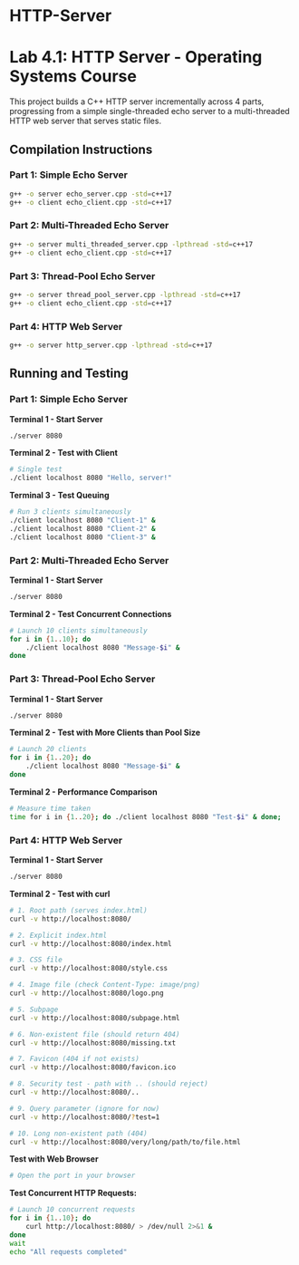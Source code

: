 # HTTP-Server
# Lab 4.1: HTTP Server - Operating Systems Course

This project builds a C++ HTTP server incrementally across 4 parts, progressing from a simple single-threaded echo server to a multi-threaded HTTP web server that serves static files.

## Compilation Instructions

### Part 1: Simple Echo Server
```bash
g++ -o server echo_server.cpp -std=c++17
g++ -o client echo_client.cpp -std=c++17
```

### Part 2: Multi-Threaded Echo Server
```bash
g++ -o server multi_threaded_server.cpp -lpthread -std=c++17
g++ -o client echo_client.cpp -std=c++17
```

### Part 3: Thread-Pool Echo Server
```bash
g++ -o server thread_pool_server.cpp -lpthread -std=c++17
g++ -o client echo_client.cpp -std=c++17
```

### Part 4: HTTP Web Server
```bash
g++ -o server http_server.cpp -lpthread -std=c++17
```

## Running and Testing

### Part 1: Simple Echo Server 

**Terminal 1 - Start Server**
```bash
./server 8080
```

**Terminal 2 - Test with Client**
```bash
# Single test
./client localhost 8080 "Hello, server!"
```

**Terminal 3 - Test Queuing**
```bash
# Run 3 clients simultaneously
./client localhost 8080 "Client-1" &
./client localhost 8080 "Client-2" &
./client localhost 8080 "Client-3" &
```

### Part 2: Multi-Threaded Echo Server

**Terminal 1 - Start Server**
```bash
./server 8080
```

**Terminal 2 - Test Concurrent Connections**
```bash
# Launch 10 clients simultaneously
for i in {1..10}; do
    ./client localhost 8080 "Message-$i" &
done
```

### Part 3: Thread-Pool Echo Server

**Terminal 1 - Start Server**
```bash
./server 8080
```

**Terminal 2 - Test with More Clients than Pool Size**
```bash
# Launch 20 clients
for i in {1..20}; do
    ./client localhost 8080 "Message-$i" &
done
```

**Terminal 2 - Performance Comparison**
```bash
# Measure time taken
time for i in {1..20}; do ./client localhost 8080 "Test-$i" & done;
```

### Part 4: HTTP Web Server

**Terminal 1 - Start Server**
```bash
./server 8080
```

**Terminal 2 - Test with curl**

```bash
# 1. Root path (serves index.html)
curl -v http://localhost:8080/

# 2. Explicit index.html
curl -v http://localhost:8080/index.html

# 3. CSS file
curl -v http://localhost:8080/style.css

# 4. Image file (check Content-Type: image/png)
curl -v http://localhost:8080/logo.png

# 5. Subpage
curl -v http://localhost:8080/subpage.html

# 6. Non-existent file (should return 404)
curl -v http://localhost:8080/missing.txt

# 7. Favicon (404 if not exists)
curl -v http://localhost:8080/favicon.ico

# 8. Security test - path with .. (should reject)
curl -v http://localhost:8080/..

# 9. Query parameter (ignore for now)
curl -v http://localhost:8080/?test=1

# 10. Long non-existent path (404)
curl -v http://localhost:8080/very/long/path/to/file.html
```

**Test with Web Browser**
```bash
# Open the port in your browser
```

**Test Concurrent HTTP Requests:**
```bash
# Launch 10 concurrent requests
for i in {1..10}; do
    curl http://localhost:8080/ > /dev/null 2>&1 &
done
wait
echo "All requests completed"
```
